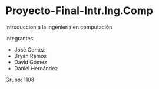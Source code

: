 # Proyecto-Final-Intr.Ing.Comp

Introduccion a la ingenieria en computación

Integrantes:
* José Gomez
* Bryan Ramos
* David Gómez
* Daniel Hernández

Grupo: 1108